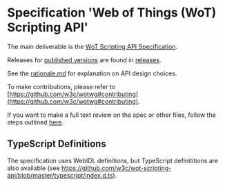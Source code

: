 # Specification 'Web of Things (WoT) Scripting API'

The main deliverable is the [WoT Scripting API Specification](http://w3c.github.io/wot-scripting-api/).

Releases for [published versions](https://www.w3.org/TR/wot-scripting-api/) are found in [releases](./releases/).

See the [rationale.md](./rationale.md) for explanation on API design choices.

To make contributions, please refer to [https://github.com/w3c/wotwg#contributing](https://github.com/w3c/wotwg#contributing).

If you want to make a full text review on the spec or other files, follow the steps outlined [here](https://github.com/w3c/wot-scripting-api/pull/248).

## TypeScript Definitions

The specification uses WebIDL definitions, but TypeScript definititions are also available (see https://github.com/w3c/wot-scripting-api/blob/master/typescript/index.d.ts).
